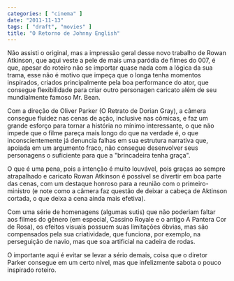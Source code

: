 ```yaml
---
categories: [ "cinema" ]
date: "2011-11-13"
tags: [ "draft", "movies" ]
title: "O Retorno de Johnny English"
---
```

Não assisti o original, mas a impressão geral desse novo trabalho de
Rowan Atkinson, que aqui veste a pele de mais uma paródia de filmes do
007, é que, apesar do roteiro não se importar quase nada com a lógica
da sua trama, esse não é motivo que impeça que o longa tenha momentos
inspirados, criados principalmente pela boa performance do ator, que
consegue flexibilidade para criar outro personagen caricato além de
seu mundialmente famoso Mr. Bean.

Com a direção de Oliver Parker (O Retrato de Dorian Gray), a câmera
consegue fluidez nas cenas de ação, inclusive nas cômicas, e faz um
grande esforço para tornar a história no mínimo interessante, o que
não impede que o filme pareça mais longo do que na verdade é, o que
inconscientemente já denuncia falhas em sua estrutura narrativa que,
apoiada em um argumento fraco, não consegue desenvolver seus personagens
o suficiente para que a "brincadeira tenha graça".

O que é uma pena, pois a intenção é muito louvável, pois graças ao
sempre atrapalhado e caricato Rowan Atkinson é possível se divertir
em boa parte das cenas, com um destaque honroso para a reunião com
o primeiro-ministro (e note como a câmera faz questão de deixar a
cabeça de Aktinson cortada, o que deixa a cena ainda mais efetiva).

Com uma série de homenagens (algumas sutis) que não poderiam faltar
aos filmes do gênero (em especial, Cassino Royale e o antigo A Pantera
Cor de Rosa), os efeitos visuais possuem suas limitações óbvias,
mas são compensados pela sua criatividade, que funciona, por exemplo,
na perseguição de navio, mas que soa artificial na cadeira de rodas.

O importante aqui é evitar se levar a sério demais, coisa que o diretor
Parker consegue em um certo nível, mas que infelizmente sabota o pouco
inspirado roteiro.

